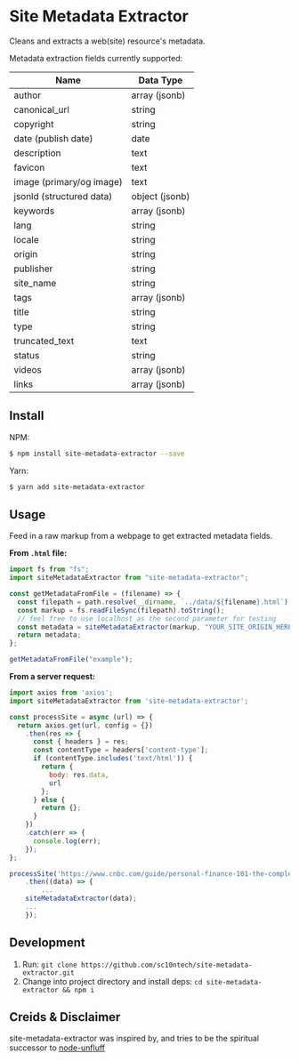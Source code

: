 # Site Metadata Extractor

Cleans and extracts a web(site) resource's metadata.

Metadata extraction fields currently supported:

| Name                     | Data Type      |
| ------------------------ | -------------- |
| author                   | array (jsonb)  |
| canonical_url            | string         |
| copyright                | string         |
| date (publish date)      | date           |
| description              | text           |
| favicon                  | text           |
| image (primary/og image) | text           |
| jsonld (structured data) | object (jsonb) |
| keywords                 | array (jsonb)  |
| lang                     | string         |
| locale                   | string         |
| origin                   | string         |
| publisher                | string         |
| site_name                | string         |
| tags                     | array (jsonb)  |
| title                    | string         |
| type                     | string         |
| truncated_text           | text           |
| status                   | string         |
| videos                   | array (jsonb)  |
| links                    | array (jsonb)  |

## Install

NPM:

```bash
$ npm install site-metadata-extractor --save
```

Yarn:

```bash
$ yarn add site-metadata-extractor
```

## Usage

Feed in a raw markup from a webpage to get extracted metadata fields.

**From `.html` file:**

```js
import fs from "fs";
import siteMetadataExtractor from "site-metadata-extractor";

const getMetadataFromFile = (filename) => {
  const filepath = path.resolve(__dirname, `../data/${filename}.html`);
  const markup = fs.readFileSync(filepath).toString();
  // feel free to use localhost as the second parameter for testing
  const metadata = siteMetadataExtractor(markup, "YOUR_SITE_ORIGIN_HERE");
  return metadata;
};

getMetadataFromFile("example");
```

**From a server request:**

```js
import axios from 'axios';
import siteMetadataExtractor from 'site-metadata-extractor';

const processSite = async (url) => {
  return axios.get(url, config = {})
    .then(res => {
      const { headers } = res;
      const contentType = headers['content-type'];
      if (contentType.includes('text/html')) {
        return {
          body: res.data,
          url
        };
      } else {
        return {};
      }
    })
    .catch(err => {
      console.log(err);
    });
};

processSite('https://www.cnbc.com/guide/personal-finance-101-the-complete-guide-to-managing-your-money/`)
	.then((data) => {
		...
    siteMetadataExtractor(data);
    ...
	});
```

## Development

1. Run: `git clone https://github.com/sc10ntech/site-metadata-extractor.git`
2. Change into project directory and install deps: `cd site-metadata-extractor && npm i`

## Creids & Disclaimer

site-metadata-extractor was inspired by, and tries to be the spiritual successor to [node-unfluff](https://github.com/ageitgey/node-unfluff)
